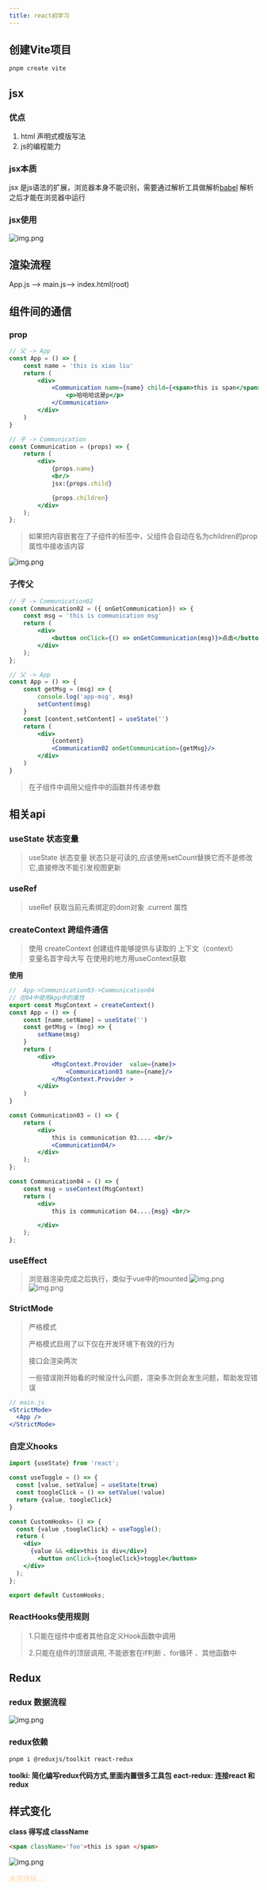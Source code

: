 ```yaml
---
title: react初学习
---
```


## 创建Vite项目
```sh
pnpm create vite
```
## jsx
### 优点
1. html 声明式模版写法
2. js的编程能力
### jsx本质
jsx 是js语法的扩展，浏览器本身不能识别，需要通过解析工具做解析[babel](https://www.babeljs.cn/) 解析之后才能在浏览器中运行
### jsx使用
![img.png](images/jsx.png)

## 渲染流程
App.js ——> main.js——> index.html(root)

## 组件间的通信
### prop
```jsx
// 父 -> App
const App = () => {
    const name = 'this is xiao liu'
    return (
        <div>
            <Communication name={name} child={<span>this is span</span>}>
                <p>哈哈哈这是p</p>
            </Communication>
        </div>
    )
}
```
```jsx
// 子 -> Communication
const Communication = (props) => {
    return (
        <div>
            {props.name}
            <br/>
            jsx:{props.child}

            {props.children}
        </div>
    );
};
```
        
> 如果把内容嵌套在了子组件的标签中，父组件会自动在名为children的prop属性中接收该内容

![img.png](images/props.png)

### 子传父
```jsx
// 子 -> Communication02
const Communication02 = ({ onGetCommunication}) => {
    const msg = 'this is communication msg'
    return (
        <div>
            <button onClick={() => onGetCommunication(msg)}>点击</button>
        </div>
    );
};
```
```jsx
// 父 -> App
const App = () => {
    const getMsg = (msg) => {
        console.log('app-msg', msg)
        setContent(msg)
    }
    const [content,setContent] = useState('')
    return (
        <div>
            {content}
            <Communication02 onGetCommunication={getMsg}/>
        </div>
    )
}
```
> 在子组件中调用父组件中的函数并传递参数

## 相关api
### useState 状态变量
> useState 状态变量
> 状态只是可读的,应该使用setCount替换它而不是修改它,直接修改不能引发视图更新
### useRef
> useRef 获取当前元素绑定的dom对象 .current 属性
### createContext 跨组件通信
> 使用 createContext 创建组件能够提供与读取的 上下文（context） <br/>
> 变量名首字母大写
> 在使用的地方用useContext获取

**使用**

```jsx
//  App->Communication03->Communication04
// 在04中使用App中的属性
export const MsgContext = createContext()
const App = () => {
    const [name,setName] = useState('')
    const getMsg = (msg) => {
        setName(msg)
    }
    return (
        <div>
            <MsgContext.Provider  value={name}>
                <Communication03 name={name}/>
            </MsgContext.Provider >
        </div>
    )
}
```
```jsx
const Communication03 = () => {
    return (
        <div>
            this is communication 03.... <br/>
            <Communication04/>
        </div>
    );
};
```
```jsx
const Communication04 = () => {
    const msg = useContext(MsgContext)
    return (
        <div>
            this is communication 04....{msg} <br/>

        </div>
    );
};
```
### useEffect
> 浏览器渲染完成之后执行，类似于vue中的mounted
![img.png](images/useEffect.png)
![img.png](images/clearUseEffect.png)

### StrictMode
> 严格模式
> 
> 严格模式启用了以下仅在开发环境下有效的行为
> 
> 接口会渲染两次
> 
> 一些错误刚开始看的时候没什么问题，渲染多次则会发生问题，帮助发现错误
```jsx
// main.js
<StrictMode>
  <App />
</StrictMode>
```

### 自定义hooks
```jsx
import {useState} from 'react';

const useToggle = () => {
  const [value, setValue] = useState(true)
  const toogleClick = () => setValue(!value)
  return {value, toogleClick}
}

const CustomHooks= () => {
  const {value ,toogleClick} = useToggle();
  return (
    <div>
      {value && <div>this is div</div>}
        <button onClick={toogleClick}>toggle</button>
    </div>
  );
};

export default CustomHooks;

```
### ReactHooks使用规则
> 1.只能在组件中或者其他自定义Hook函数中调用
> 
> 2.只能在组件的顶层调用, 不能嵌套在if判断 、for循环 、其他函数中

## Redux
### redux 数据流程
![img.png](images/redux.png)
### redux依赖
```sh
pnpm i @reduxjs/toolkit react-redux

```
**toolki: 简化编写redux代码方式,里面内置很多工具包**
**eact-redux: 连接react 和redux**

## 样式变化
**class 得写成 className**
```html
<span className='foo'>this is span </span>
```
![img.png](images/useState.png)



<p style="color: #FFD3A5">未完待续....</p>


<git-talk/>
